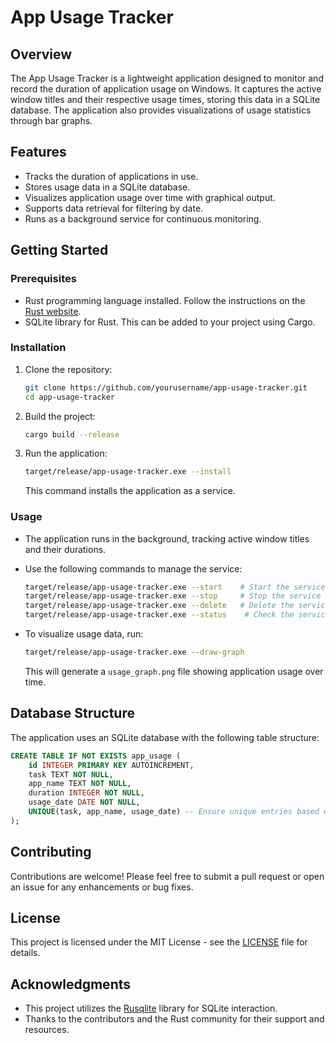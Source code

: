 # App Usage Tracker

## Overview

The App Usage Tracker is a lightweight application designed to monitor and record the duration of application usage on Windows. It captures the active window titles and their respective usage times, storing this data in a SQLite database. The application also provides visualizations of usage statistics through bar graphs.

## Features

- Tracks the duration of applications in use.
- Stores usage data in a SQLite database.
- Visualizes application usage over time with graphical output.
- Supports data retrieval for filtering by date.
- Runs as a background service for continuous monitoring.

## Getting Started

### Prerequisites

- Rust programming language installed. Follow the instructions on the [Rust website](https://www.rust-lang.org/tools/install).
- SQLite library for Rust. This can be added to your project using Cargo.

### Installation

1. Clone the repository:

   ```bash
   git clone https://github.com/yourusername/app-usage-tracker.git
   cd app-usage-tracker
   ```

2. Build the project:

   ```bash
   cargo build --release
   ```

3. Run the application:

   ```bash
   target/release/app-usage-tracker.exe --install
   ```

   This command installs the application as a service.

### Usage

- The application runs in the background, tracking active window titles and their durations.
- Use the following commands to manage the service:

  ```bash
  target/release/app-usage-tracker.exe --start    # Start the service
  target/release/app-usage-tracker.exe --stop     # Stop the service
  target/release/app-usage-tracker.exe --delete   # Delete the service
  target/release/app-usage-tracker.exe --status    # Check the service status
  ```

- To visualize usage data, run:

  ```bash
  target/release/app-usage-tracker.exe --draw-graph
  ```

  This will generate a `usage_graph.png` file showing application usage over time.

## Database Structure

The application uses an SQLite database with the following table structure:

```sql
CREATE TABLE IF NOT EXISTS app_usage (
    id INTEGER PRIMARY KEY AUTOINCREMENT,
    task TEXT NOT NULL,
    app_name TEXT NOT NULL,
    duration INTEGER NOT NULL,
    usage_date DATE NOT NULL,
    UNIQUE(task, app_name, usage_date) -- Ensure unique entries based on task, app_name, and date
);
```

## Contributing

Contributions are welcome! Please feel free to submit a pull request or open an issue for any enhancements or bug fixes.

## License

This project is licensed under the MIT License - see the [LICENSE](LICENSE) file for details.

## Acknowledgments

- This project utilizes the [Rusqlite](https://github.com/rusqlite/rusqlite) library for SQLite interaction.
- Thanks to the contributors and the Rust community for their support and resources.
